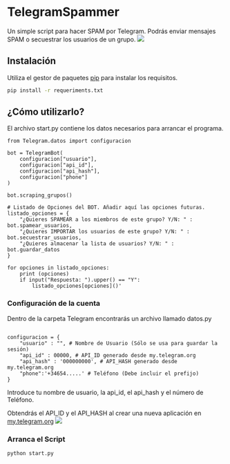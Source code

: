 # TelegramSpammer

Un simple script para hacer SPAM por Telegram. Podrás enviar mensajes SPAM o secuestrar los usuarios de un grupo.
![](https://israelperez.ninja/wp-content/uploads/2021/03/photo_2021-03-07_11-32-36.jpg
)


## Instalación

Utiliza el gestor de paquetes [pip](https://pip.pypa.io/en/stable/) para instalar los requisitos.

```bash
pip install -r requeriments.txt
```

## ¿Cómo utilizarlo?
El archivo start.py contiene los datos necesarios para arrancar el programa. 

```from Telegram.telegram import TelegramBot
from Telegram.datos import configuracion

bot = TelegramBot(
    configuracion["usuario"],
    configuracion["api_id"],
    configuracion["api_hash"],
    configuracion["phone"]
)

bot.scraping_grupos()

# Listado de Opciones del BOT. Añadir aquí las opciones futuras. 
listado_opciones = {
    "¿Quieres SPAMEAR a los miembros de este grupo? Y/N: " : bot.spamear_usuarios,
    "¿Quieres IMPORTAR los usuarios de este grupo? Y/N: " : bot.secuestrar_usuarios,
    "¿Quieres almacenar la lista de usuarios? Y/N: " : bot.guardar_datos
}

for opciones in listado_opciones:
    print (opciones)
    if input("Respuesta: ").upper() == "Y":
        listado_opciones[opciones]()'
```

### Configuración de la cuenta
Dentro de la carpeta Telegram encontrarás un archivo llamado datos.py 
```

configuracion = {
    "usuario" : "", # Nombre de Usuario (Sólo se usa para guardar la sesión)
    "api_id" : 00000, # API_ID generado desde my.telegram.org 
    "api_hash" : '000000000', # API_HASH generado desde my.telegram.org
    "phone":'+34654.....' # Teléfono (Debe incluir el prefijo)
}
```
Introduce tu nombre de usuario, la api_id, el api_hash y el número de Teléfono.

Obtendrás el API_ID y el API_HASH al crear una nueva aplicación en [my.telegram.org](https://my.telegram.org/auth)
![](https://israelperez.ninja/wp-content/uploads/2021/03/photo_2021-03-07_16-21-39.jpg)

### Arranca el Script

```bash
python start.py
```
